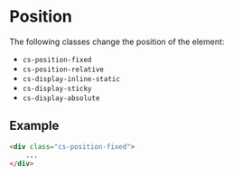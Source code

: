 # Position
The following classes change the position of the element:

- `cs-position-fixed`
- `cs-position-relative`
- `cs-display-inline-static`
- `cs-display-sticky`
- `cs-display-absolute`

## Example
```html
<div class="cs-position-fixed">
    ...
</div>
```
